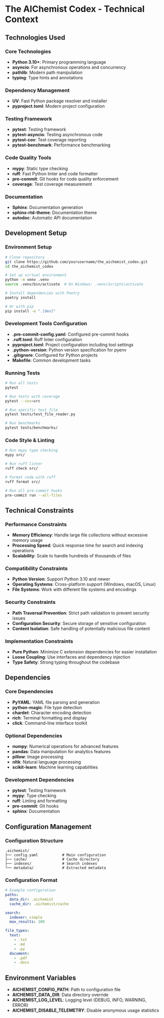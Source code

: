 # The AIChemist Codex - Technical Context

## Technologies Used

### Core Technologies

- **Python 3.10+**: Primary programming language
- **asyncio**: For asynchronous operations and concurrency
- **pathlib**: Modern path manipulation
- **typing**: Type hints and annotations

### Dependency Management

- **UV**: Fast Python package resolver and installer
- **pyproject.toml**: Modern project configuration

### Testing Framework

- **pytest**: Testing framework
- **pytest-asyncio**: Testing asynchronous code
- **pytest-cov**: Test coverage reporting
- **pytest-benchmark**: Performance benchmarking

### Code Quality Tools

- **mypy**: Static type checking
- **ruff**: Fast Python linter and code formatter
- **pre-commit**: Git hooks for code quality enforcement
- **coverage**: Test coverage measurement

### Documentation

- **Sphinx**: Documentation generation
- **sphinx-rtd-theme**: Documentation theme
- **autodoc**: Automatic API documentation

## Development Setup

### Environment Setup

```bash
# Clone repository
git clone https://github.com/yourusername/the_aichemist_codex.git
cd the_aichemist_codex

# Set up virtual environment
python -m venv .venv
source .venv/bin/activate  # On Windows: .venv\Scripts\activate

# Install dependencies with Poetry
poetry install

# Or with pip
pip install -e ".[dev]"
```

### Development Tools Configuration

- **.pre-commit-config.yaml**: Configured pre-commit hooks
- **.ruff.toml**: Ruff linter configuration
- **pyproject.toml**: Project configuration including tool settings
- **.python-version**: Python version specification for pyenv
- **.gitignore**: Configured for Python projects
- **Makefile**: Common development tasks

### Running Tests

```bash
# Run all tests
pytest

# Run tests with coverage
pytest --cov=src

# Run specific test file
pytest tests/test_file_reader.py

# Run benchmarks
pytest tests/benchmarks/
```

### Code Style & Linting

```bash
# Run mypy type checking
mypy src/

# Run ruff linter
ruff check src/

# Format code with ruff
ruff format src/

# Run all pre-commit hooks
pre-commit run --all-files
```

## Technical Constraints

### Performance Constraints

- **Memory Efficiency**: Handle large file collections without excessive memory
  usage
- **Processing Speed**: Quick response time for search and indexing operations
- **Scalability**: Scale to handle hundreds of thousands of files

### Compatibility Constraints

- **Python Version**: Support Python 3.10 and newer
- **Operating Systems**: Cross-platform support (Windows, macOS, Linux)
- **File Systems**: Work with different file systems and encodings

### Security Constraints

- **Path Traversal Prevention**: Strict path validation to prevent security
  issues
- **Configuration Security**: Secure storage of sensitive configuration
- **Content Isolation**: Safe handling of potentially malicious file content

### Implementation Constraints

- **Pure Python**: Minimize C extension dependencies for easier installation
- **Loose Coupling**: Use interfaces and dependency injection
- **Type Safety**: Strong typing throughout the codebase

## Dependencies

### Core Dependencies

- **PyYAML**: YAML file parsing and generation
- **python-magic**: File type detection
- **chardet**: Character encoding detection
- **rich**: Terminal formatting and display
- **click**: Command-line interface toolkit

### Optional Dependencies

- **numpy**: Numerical operations for advanced features
- **pandas**: Data manipulation for analytics features
- **pillow**: Image processing
- **nltk**: Natural language processing
- **scikit-learn**: Machine learning capabilities

### Development Dependencies

- **pytest**: Testing framework
- **mypy**: Type checking
- **ruff**: Linting and formatting
- **pre-commit**: Git hooks
- **sphinx**: Documentation

## Configuration Management

### Configuration Structure

```
.aichemist/
├── config.yaml           # Main configuration
├── cache/                # Cache directory
├── indexes/              # Search indexes
└── metadata/             # Extracted metadata
```

### Configuration Format

```yaml
# Example configuration
paths:
  data_dir: .aichemist
  cache_dir: .aichemist/cache

search:
  indexer: simple
  max_results: 100

file_types:
  text:
    - .txt
    - .md
    - .py
  document:
    - .pdf
    - .docx
```

## Environment Variables

- **AICHEMIST_CONFIG_PATH**: Path to configuration file
- **AICHEMIST_DATA_DIR**: Data directory override
- **AICHEMIST_LOG_LEVEL**: Logging level (DEBUG, INFO, WARNING, ERROR)
- **AICHEMIST_DISABLE_TELEMETRY**: Disable anonymous usage statistics
